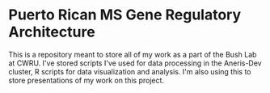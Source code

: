 # Puerto Rican MS Gene Regulatory Architecture
This is a repository meant to store all of my work as a part of the Bush Lab at CWRU. I've stored scripts I've used for data processing in the Aneris-Dev cluster, R scripts for data visualization and analysis. I'm also using this to store presentations of my work on this project.
